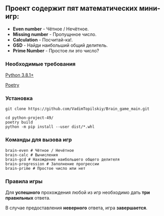 
## Проект содержит пят математических мини-игр:

* **Even number** - Чётное / Нечётное.
* **Missing number** - Пропущнное число.
* **Calculation** - Посчитай-ка!.
* **GSD** - Найди наибольший общий делитель.
* **Prime Number** - Простое ли это число?


### Необходимые требования

[Python 3.8.1+](https://www.python.org/downloads/)

[Poetry](https://python-poetry.org/docs/)

### Установка
   

    git clone https://github.com/VadimTopilskiy/Brain_game_main.git

>>

    cd python-project-49/
    poetry build
    python -m pip install --user dist/*.whl

### Команды для вызова игр

    brain-even # Чётное / Нечётное
    brain-calc # Вычисления 
    brain-gcd # Нахождение наибольшего общего делителя
    brain-progression # Заполнение прогрессии
    brain-prime # Простое число или нет

### Правила игры
Для **успешного** прохождения любой из игр необходимо дать **три правильных** ответа.

В случае предоставления **неверного** ответа, игра **завершается**.